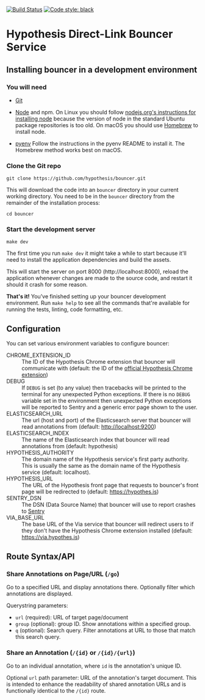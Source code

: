 [![Build Status](https://travis-ci.org/hypothesis/bouncer.svg?branch=master)](https://travis-ci.org/hypothesis/bouncer)
[![Code style: black](https://img.shields.io/badge/code%20style-black-000000.svg)](https://github.com/ambv/black)

Hypothesis Direct-Link Bouncer Service
======================================

Installing bouncer in a development environment
-----------------------------------------------

### You will need

* [Git](https://git-scm.com/)

* [Node](https://nodejs.org/) and npm.
  On Linux you should follow
  [nodejs.org's instructions for installing node](https://nodejs.org/en/download/package-manager/)
  because the version of node in the standard Ubuntu package repositories is
  too old.
  On macOS you should use [Homebrew](https://brew.sh/) to install node.

* [pyenv](https://github.com/pyenv/pyenv)
  Follow the instructions in the pyenv README to install it.
  The Homebrew method works best on macOS.

### Clone the Git repo

    git clone https://github.com/hypothesis/bouncer.git

This will download the code into an `bouncer` directory in your current working
directory. You need to be in the `bouncer` directory from the remainder of the
installation process:

    cd bouncer

### Start the development server

    make dev

The first time you run `make dev` it might take a while to start because it'll
need to install the application dependencies and build the assets.

This will start the server on port 8000 (http://localhost:8000), reload the
application whenever changes are made to the source code, and restart it should
it crash for some reason.

**That's it!** You’ve finished setting up your bouncer development environment. Run
`make help` to see all the commands that're available for running the tests,
linting, code formatting, etc.

Configuration
-------------

You can set various environment variables to configure bouncer:

<dl>
<dt>CHROME_EXTENSION_ID</dt>
<dd>The ID of the Hypothesis Chrome extension that bouncer will communicate with
(default: the ID of the <a href="https://chrome.google.com/webstore/detail/hypothesis-web-pdf-annota/bjfhmglciegochdpefhhlphglcehbmek" rel="nofollow">official Hypothesis Chrome extension</a>)</dd>

<dt>DEBUG</dt>
<dd>If <code>DEBUG</code> is set (to any value) then tracebacks will be printed to the
terminal for any unexpected Python exceptions. If there is no <code>DEBUG</code>
variable set in the environment then unexpected Python exceptions will be
reported to Sentry and a generic error page shown to the user.</dd>

<dt>ELASTICSEARCH_URL</dt>
<dd>The url (host and port) of the Elasticsearch server that bouncer will read
annotations from (default: <a href="http://localhost:9200" rel="nofollow">http://localhost:9200</a>)</dd>

<dt>ELASTICSEARCH_INDEX</dt>
<dd>The name of the Elasticsearch index that bouncer will read annotations
from (default: hypothesis)</dd>

<dt>HYPOTHESIS_AUTHORITY</dt>
<dd>The domain name of the Hypothesis service's first party authority.
This is usually the same as the domain name of the Hypothesis service
(default: localhost).</dd>

<dt>HYPOTHESIS_URL</dt>
<dd>The URL of the Hypothesis front page that requests to bouncer's front page
will be redirected to (default: <a href="https://hypothes.is" rel="nofollow">https://hypothes.is</a>)</dd>

<dt>SENTRY_DSN</dt>
<dd>The DSN (Data Source Name) that bouncer will use to report crashes to
<a href="https://getsentry.com/" rel="nofollow">Sentry</a></dd>

<dt>VIA_BASE_URL</dt>
<dd>The base URL of the Via service that bouncer will redirect users to if they
don't have the Hypothesis Chrome extension installed
(default: <a href="https://via.hypothes.is" rel="nofollow">https://via.hypothes.is</a>)</dd>
</dl>

Route Syntax/API
----------------

### Share Annotations on Page/URL (`/go`)

Go to a specified URL and display annotations there. Optionally filter which
annotations are displayed.

Querystring parameters:

* `url` (required): URL of target page/document
* `group` (optional): group ID. Show annotations within a specified group.
* `q` (optional): Search query. Filter annotations at URL to those that match
  this search query.

### Share an Annotation (`/{id}` or `/{id}/{url}`)

Go to an individual annotation, where `id` is the annotation's unique ID.

Optional `url` path parameter: URL of the annotation's target document.
This is intended to enhance the readability of shared annotation URLs and
is functionally identical to the `/{id}` route.
